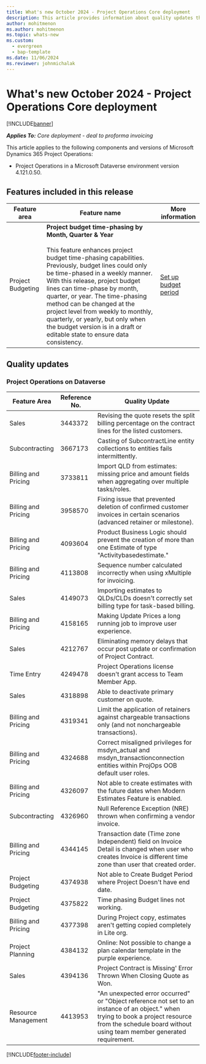 ```yaml
---
title: What's new October 2024 - Project Operations Core deployment
description: This article provides information about quality updates that are available in the October 2024 release of Microsoft Dynamics 365 Project Operations Core deployment.
author: mohitmenon
ms.author: mohitmenon
ms.topic: whats-new
ms.custom:
  - evergreen
  - bap-template
ms.date: 11/06/2024
ms.reviewer: johnmichalak
---
```


# What's new October 2024 - Project Operations Core deployment

[!INCLUDE[banner](../../includes/banner.md)]

_**Applies To:** Core deployment - deal to proforma invoicing_

This article applies to the following components and versions of Microsoft Dynamics 365 Project Operations:

- Project Operations in a Microsoft Dataverse environment version 4.121.0.50.

## Features included in this release

| **Feature area** | **Feature name** | **More information** |
| --- | --- | --- |
| Project Budgeting |**Project budget time-phasing by Month, Quarter & Year** <br><br> This feature enhances project budget time-phasing capabilities. Previously, budget lines could only be time-phased in a weekly manner. With this release, project budget lines can time-phase by month, quarter, or year. The time-phasing method can be changed at the project level from weekly to monthly, quarterly, or yearly, but only when the budget version is in a draft or editable state to ensure data consistency.|[Set up budget period](../budget/budget-period-setup.md) |

## Quality updates

### Project Operations on Dataverse

| **Feature Area** | **Reference No.** | **Quality Update** |
| --- | --- | --- |
|Sales|	3443372|	Revising the quote resets the split billing percentage on the contract lines for the listed customers.|
|Subcontracting|	3667173|	Casting of SubcontractLine entity collections to entities fails intermittently. |
|Billing and Pricing|	3733811|	Import QLD from estimates: missing price and amount fields when aggregating over multiple tasks/roles.|
|Billing and Pricing|	3958570|	Fixing issue that prevented deletion of confirmed customer invoices in certain scenarios (advanced retainer or milestone).|
|Billing and Pricing|	4093604|	Product Business Logic should prevent the creation of more than one Estimate of type "Activitybasedestimate."|
|Billing and Pricing|	4113808|	Sequence number calculated incorrectly when using xMultiple for invoicing.|
|Sales|	4149073|	Importing estimates to QLDs/CLDs doesn't correctly set billing type for task-based billing.|
|Billing and Pricing|	4158165|	Making Update Prices a long running job to improve user experience.|
|Sales|	4212767|	Eliminating memory delays that occur post update or confirmation of Project Contract.|
|Time Entry|	4249478|	Project Operations license doesn't grant access to Team Member App.|
|Sales|	4318898|	Able to deactivate primary customer on quote.|
|Billing and Pricing|	4319341|	Limit the application of retainers against chargeable transactions only (and not nonchargeable transactions).|
|Billing and Pricing|	4324688|	Correct misaligned privileges for msdyn_actual and msdyn_transactionconnection entities within ProjOps OOB default user roles.|
|Billing and Pricing|	4326097|	Not able to create estimates with the future dates when Modern Estimates Feature is enabled.|
|Subcontracting|	4326960|	Null Reference Exception (NRE) thrown when confirming a vendor invoice.|
|Billing and Pricing|	4344145|	Transaction date (Time zone Independent) field on Invoice Detail is changed when user who creates Invoice is different time zone than user that created order.|
|Project Budgeting|	4374938|	Not able to Create Budget Period where Project Doesn't have end date.|
|Project Budgeting|	4375822|	Time phasing Budget lines not working.|
|Billing and Pricing|	4377398|	During Project copy, estimates aren't getting copied completely in Lite org.|
|Project Planning|	4384132|	Online: Not possible to change a plan calendar template in the purple experience.|
|Sales|	4394136|	Project Contract is Missing' Error Thrown When Closing Quote as Won.|
|Resource Management|	4413953|	"An unexpected error occurred" or "Object reference not set to an instance of an object." when trying to book a project resource from the schedule board without using team member generated requirement.|


[!INCLUDE[footer-include](../../includes/footer-banner.md)]
